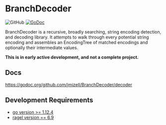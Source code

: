 # BranchDecoder

![GitHub](https://img.shields.io/github/license/jmizell/BranchDecoder.svg?color=00ff00)
[![GoDoc](https://godoc.org/github.com/jmizell/BranchDecoder/decoder?status.svg)](https://godoc.org/github.com/jmizell/BranchDecoder/decoder)

BranchDecoder is a recursive, broadly searching, string encoding detection, 
and decoding library. It attempts to walk through every potential string 
encoding and assembles an EncodingTree of matched encodings and optionally 
their intermediate values.

**This is in early active development, and not a complete project.**

## Docs
https://godoc.org/github.com/jmizell/BranchDecoder/decoder

## Development Requirements

* [go version >= 1.12.4](https://golang.org/dl/)
* [ragel version == 6.9](http://www.colm.net/open-source/ragel/)
